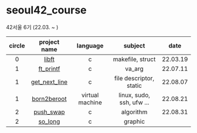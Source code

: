 # seoul42_course
42서울 6기 (22.03. ~ )

| circle | project name | language | subject | date |
|:--:|:--:|:--:|:--:|:--:|
| 0 | [libft]() | c | makefile, struct| 22.03.19 |
| 1 | [ft_printf]() | c | va_arg | 22.07.11 |
| 1 | [get_next_line]()| c | file descriptor, static | 22.08.07 |
| 1 | [born2beroot](https://github.com/HaiSeong/seoul42_course/tree/main/born2broot)| virtual machine | linux, sudo, ssh, ufw ... | 22.08.21 |
| 2 | [push_swap](https://github.com/HaiSeong/seoul42_course/tree/main/push_swap)| c | algorithm | 22.08.31 |
| 2 | [so_long](https://github.com/HaiSeong/seoul42_course/tree/main/so_long)| c | graphic |  |
